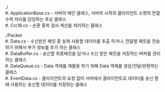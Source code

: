 ./  
#. ApplicationBase.cs - 서버의 메인 클래스, 서버의 시작과 클라이언트 소켓의 연결수락 처리를 담당하는 추상 클래스  
#. Crc16.cs - 순환 중복 검사 계산을 처리하는 클래스  

./Packet  
#. Data.cs - 수신받은 패킷 중 실제 사용할 데이터를 추출 하거나, 전달할 패킷을 전송하기 위해서 부가 정보를 추가 하는 클래스  
#. DataBuffer.cs - 송신할 최종패킷을 담거나 수신 받은 패킷을 저장하는 버퍼를 관리하는 클래스  
#. DataQueue.cs - Data 객체를 재활용 하기 위해 Data 객체를 생성/전달/반환하는 클래스  
#. EventData.cs - 클라이언트의 요청 없이 서버에서 클라이언트로 데이터를 송신 할 때 사용하는 송신할 데이터를 저장하는 클래스
